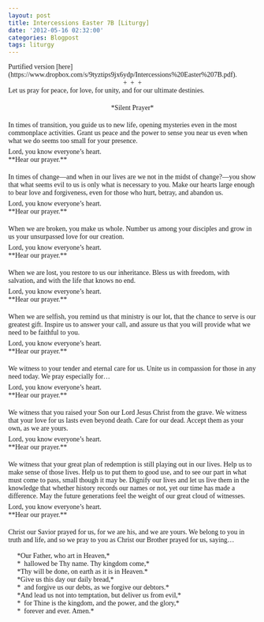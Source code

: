 ```yaml
---
layout: post
title: Intercessions Easter 7B [Liturgy]
date: '2012-05-16 02:32:00'
categories: Blogpost
tags: liturgy
---
```



<div style="font: 14.0px Palatino; margin: 0.0px 0.0px 0.0px 0.0px;"><span style="letter-spacing: 0.0px;">Purtified version [here](https://www.dropbox.com/s/9tyztips9jx6ydp/Intercessions%20Easter%207B.pdf).</span></div><div style="font: 14.0px Palatino; margin: 0.0px 0.0px 0.0px 0.0px;"><span style="letter-spacing: 0.0px;">  
</span></div><div style="font: normal normal normal 14px/normal Palatino; margin-bottom: 0px; margin-left: 0px; margin-right: 0px; margin-top: 0px; text-align: center;"><span style="letter-spacing: 0.0px;">+  +  +</span></div><div style="font: 14.0px Palatino; margin: 0.0px 0.0px 0.0px 0.0px;"><span style="letter-spacing: 0.0px;">  
</span></div><div style="font: 14.0px Palatino; margin: 0.0px 0.0px 0.0px 0.0px;"><span style="letter-spacing: 0.0px;">Let us pray for peace, for love, for unity, and for our ultimate destinies.</span></div><div style="font: 14.0px Palatino; margin: 0.0px 0.0px 0.0px 0.0px; min-height: 19.0px;"><span style="letter-spacing: 0.0px;"></span></div><div style="font: 14.0px Palatino; margin: 0.0px 0.0px 0.0px 0.0px; text-align: center;"><span style="letter-spacing: 0.0px;">*Silent Prayer*</span></div><div style="font: 14.0px Palatino; margin: 0.0px 0.0px 0.0px 0.0px; min-height: 19.0px;"><span style="letter-spacing: 0.0px;"></span></div><div style="font: 14.0px Palatino; margin: 0.0px 0.0px 6.0px 0.0px;"><span style="letter-spacing: 0.0px;">In times of transition, you guide us to new life, opening mysteries even in the most commonplace activities. Grant us peace and the power to sense you near us even when what we do seems too small for your presence.</span></div><div style="font: 14.0px Palatino; margin: 0.0px 0.0px 0.0px 0.0px;"><span style="letter-spacing: 0.0px;">Lord, you know everyone’s heart.</span></div><div style="font: 14.0px Palatino; margin: 0.0px 0.0px 0.0px 0.0px;"><span style="letter-spacing: 0.0px;">**Hear our prayer.**</span></div><div style="font: 14.0px Palatino; margin: 0.0px 0.0px 0.0px 0.0px; min-height: 19.0px;"><span style="letter-spacing: 0.0px;"></span></div><div style="font: 14.0px Palatino; margin: 0.0px 0.0px 6.0px 0.0px;"><span style="letter-spacing: 0.0px;">In times of change—and when in our lives are we not in the midst of change?—you show that what seems evil to us is only what is necessary to you. Make our hearts large enough to bear love and forgiveness, even for those who hurt, betray, and abandon us.</span></div><div style="font: 14.0px Palatino; margin: 0.0px 0.0px 0.0px 0.0px;"><span style="letter-spacing: 0.0px;">Lord, you know everyone’s heart.</span></div><div style="font: 14.0px Palatino; margin: 0.0px 0.0px 0.0px 0.0px;"><span style="letter-spacing: 0.0px;">**Hear our prayer.**</span></div><div style="font: 14.0px Palatino; margin: 0.0px 0.0px 0.0px 0.0px; min-height: 19.0px;"><span style="letter-spacing: 0.0px;"></span></div><div style="font: 14.0px Palatino; margin: 0.0px 0.0px 6.0px 0.0px;"><span style="letter-spacing: 0.0px;">When we are broken, you make us whole. Number us among your disciples and grow in us your unsurpassed love for our creation.</span></div><div style="font: 14.0px Palatino; margin: 0.0px 0.0px 0.0px 0.0px;"><span style="letter-spacing: 0.0px;">Lord, you know everyone’s heart.</span></div><div style="font: 14.0px Palatino; margin: 0.0px 0.0px 0.0px 0.0px;"><span style="letter-spacing: 0.0px;">**Hear our prayer.**</span></div><div style="font: 14.0px Palatino; margin: 0.0px 0.0px 0.0px 0.0px; min-height: 19.0px;"><span style="letter-spacing: 0.0px;"></span></div><div style="font: 14.0px Palatino; margin: 0.0px 0.0px 6.0px 0.0px;"><span style="letter-spacing: 0.0px;">When we are lost, you restore to us our inheritance. Bless us with freedom, with salvation, and with the life that knows no end.</span></div><div style="font: 14.0px Palatino; margin: 0.0px 0.0px 0.0px 0.0px;"><span style="letter-spacing: 0.0px;">Lord, you know everyone’s heart.</span></div><div style="font: 14.0px Palatino; margin: 0.0px 0.0px 0.0px 0.0px;"><span style="letter-spacing: 0.0px;">**Hear our prayer.**</span></div><div style="font: 14.0px Palatino; margin: 0.0px 0.0px 0.0px 0.0px; min-height: 19.0px;"><span style="letter-spacing: 0.0px;"></span></div><div style="font: 14.0px Palatino; margin: 0.0px 0.0px 6.0px 0.0px;"><span style="letter-spacing: 0.0px;">When we are selfish, you remind us that ministry is our lot, that the chance to serve is our greatest gift. Inspire us to answer your call, and assure us that you will provide what we need to be faithful to you.</span></div><div style="font: 14.0px Palatino; margin: 0.0px 0.0px 0.0px 0.0px;"><span style="letter-spacing: 0.0px;">Lord, you know everyone’s heart.</span></div><div style="font: 14.0px Palatino; margin: 0.0px 0.0px 0.0px 0.0px;"><span style="letter-spacing: 0.0px;">**Hear our prayer.**</span></div><div style="font: 14.0px Palatino; margin: 0.0px 0.0px 0.0px 0.0px; min-height: 19.0px;"><span style="letter-spacing: 0.0px;"></span></div><div style="font: 14.0px Palatino; margin: 0.0px 0.0px 6.0px 0.0px;"><span style="letter-spacing: 0.0px;">We witness to your tender and eternal care for us. Unite us in compassion for those in any need today. We pray especially for…</span></div><div style="font: 14.0px Palatino; margin: 0.0px 0.0px 0.0px 0.0px;"><span style="letter-spacing: 0.0px;">Lord, you know everyone’s heart.</span></div><div style="font: 14.0px Palatino; margin: 0.0px 0.0px 0.0px 0.0px;"><span style="letter-spacing: 0.0px;">**Hear our prayer.**</span></div><div style="font: 14.0px Palatino; margin: 0.0px 0.0px 0.0px 0.0px; min-height: 19.0px;"><span style="letter-spacing: 0.0px;"></span></div><div style="font: 14.0px Palatino; margin: 0.0px 0.0px 6.0px 0.0px;"><span style="letter-spacing: 0.0px;">We witness that you raised your Son our Lord Jesus Christ from the grave. We witness that your love for us lasts even beyond death. Care for our dead. Accept them as your own, as we are yours.</span></div><div style="font: 14.0px Palatino; margin: 0.0px 0.0px 0.0px 0.0px;"><span style="letter-spacing: 0.0px;">Lord, you know everyone’s heart.</span></div><div style="font: 14.0px Palatino; margin: 0.0px 0.0px 0.0px 0.0px;"><span style="letter-spacing: 0.0px;">**Hear our prayer.**</span></div><div style="font: 14.0px Palatino; margin: 0.0px 0.0px 0.0px 0.0px; min-height: 19.0px;"><span style="letter-spacing: 0.0px;"></span></div><div style="font: 14.0px Palatino; margin: 0.0px 0.0px 6.0px 0.0px;"><span style="letter-spacing: 0.0px;">We witness that your great plan of redemption is still playing out in our lives. Help us to make sense of those lives. Help us to put them to good use, and to see our part in what must come to pass, small though it may be. Dignify our lives and let us live them in the knowledge that whether history records our names or not, yet our time has made a difference. May the future generations feel the weight of our great cloud of witnesses.</span></div><div style="font: 14.0px Palatino; margin: 0.0px 0.0px 0.0px 0.0px;"><span style="letter-spacing: 0.0px;">Lord, you know everyone’s heart.</span></div><div style="font: 14.0px Palatino; margin: 0.0px 0.0px 0.0px 0.0px;"><span style="letter-spacing: 0.0px;">**Hear our prayer.**</span></div><div style="font: 14.0px Palatino; margin: 0.0px 0.0px 0.0px 0.0px; min-height: 19.0px;"><span style="letter-spacing: 0.0px;"></span></div><div style="font: 14.0px Palatino; margin: 0.0px 0.0px 0.0px 0.0px;"><span style="letter-spacing: 0.0px;">Christ our Savior prayed for us, for we are his, and we are yours. We belong to you in truth and life, and so we pray to you as Christ our Brother prayed for us, saying…</span></div><div style="font: 12.0px Palatino; margin: 0.0px 0.0px 0.0px 0.0px; min-height: 16.0px;"><span style="letter-spacing: 0.0px;"></span></div><div style="font: 14.0px Palatino; margin: 0.0px 0.0px 0.0px 18.0px;"><span style="letter-spacing: 0.0px;">*Our Father, who art in Heaven,*</span></div><div style="font: 14.0px Palatino; margin: 0.0px 0.0px 0.0px 18.0px;"><span style="letter-spacing: 0.0px;">*  hallowed be Thy name. Thy kingdom come,*</span></div><div style="font: 14.0px Palatino; margin: 0.0px 0.0px 0.0px 18.0px;"><span style="letter-spacing: 0.0px;">*Thy will be done, on earth as it is in Heaven.*</span></div><div style="font: 14.0px Palatino; margin: 0.0px 0.0px 0.0px 18.0px;"><span style="letter-spacing: 0.0px;">*Give us this day our daily bread,*</span></div><div style="font: 14.0px Palatino; margin: 0.0px 0.0px 0.0px 18.0px;"><span style="letter-spacing: 0.0px;">*  and forgive us our debts, as we forgive our debtors.*</span></div><div style="font: 14.0px Palatino; margin: 0.0px 0.0px 0.0px 18.0px;"><span style="letter-spacing: 0.0px;">*And lead us not into temptation, but deliver us from evil,*</span></div><div style="font: 14.0px Palatino; margin: 0.0px 0.0px 0.0px 18.0px;"><span style="letter-spacing: 0.0px;">*  for Thine is the kingdom, and the power, and the glory,*</span></div><div style="font: 14.0px Palatino; margin: 0.0px 0.0px 6.0px 18.0px;"><span style="letter-spacing: 0.0px;">*  forever and ever. Amen.*</span></div>
